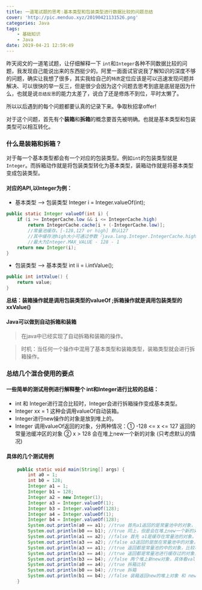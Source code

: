 ```yaml
---
title: 一道笔试题的思考:基本类型和包装类型进行数据比较的问题总结
cover: 'http://pic.menduo.xyz/20190421131526.png'
categories: Java
tags: 
    - 基础知识
    - Java
date: 2019-04-21 12:59:49
---
```


昨天阅文的一道笔试题，让仔细解释一下 `int`和`Integer`各种不同数据比较的问题，我发现自己能说出来的东西挺少的。阿里一面面试官说我了解知识的深度不够的问题，确实让我想了很多，其实我给自己的`特质`定位应该是可以迅速发现问题并解决、可以很快的举一反三，但是很少会因为这个问题去思考到底是底层是因为什么，也就是说`总结反思`的能力太差了，说白了还是修炼不到位，平时太懒了。

所以以后遇到的每个问题都要认真的记录下来。争取秋招拿offer!

<!-- more -->

对于这个问题，首先有个**装箱**和**拆箱**的概念要首先被明确。也就是基本类型和包装类型可以相互转化。

### 什么是装箱和拆箱？

对于每一个基本类型都会有一个对应的包装类型。例如`int`的包装类型就是`Integer`。而拆箱动作就是将包装类型转化为基本类型，装箱动作就是将基本类型变成包装类型。

#### 对应的API,以Integer为例：
- 基本类型 --> 包装类型 Integer i = Integer.valueOf(int);

```java
public static Integer valueOf(int i) {
    if (i >= IntegerCache.low && i <= IntegerCache.high)
        return IntegerCache.cache[i + (-IntegerCache.low)]; 
        //常量池缓存。[-128,127 or high] 默认127
        //其中缓存池high大小可通过参数『java.lang.Integer.IntegerCache.high』进行调整,
        //最大为Integer.MAX_VALUE - 128 - 1 
    return new Integer(i);
}
```

- 包装类型 --> 基本类型 int ii = i.intValue();

``` java
public int intValue() {
    return value;
}
```
**总结：装箱操作就是调用包装类型的valueOf ;拆箱操作就是调用包装类型的xxValue()**

#### Java可以做到自动拆箱和装箱

> 在java中已经实现了自动拆箱和装箱的操作。

> 时机：当任何一个操作中混用了基本类型和装箱类型，装箱类型就会进行拆箱操作。


### 总结几个混合使用的要点

#### 一些简单的测试用例进行解释整个 int和Integer进行比较的总结：

- int 和 Integer进行混合比较时，Integer会进行拆箱操作变成基本类型。
- Integer xx  = 1 这种会调用valueOf自动装箱。
- Integer进行new操作的对象是放到堆上的。
- Integer 调用valueOf返回的对象，分两种情况：① -128 <= x <= 127 返回的常量池缓冲区的对象 ② x > 128 会在堆上new一个新的对象 (只考虑默认的情况)

#### 具体的几个测试用例
```java
    public static void main(String[] args) {
        int a0 = 1;
        int b0 = 128;
        Integer a1 = 1;
        Integer b1 = 128;
        Integer a2 = new Integer(1);
        Integer a3 = Integer.valueOf(1);
        Integer b3 = Integer.valueOf(128);
        Integer a4 = Integer.valueOf(1);
        Integer b4 = Integer.valueOf(128);
        System.out.println(a0 == a1); //true 首先a1返回的是常量池中的对象，又因为和int进行比较所以进行拆箱操作
        System.out.println(b0 == b1); //true 同上，但是会在堆上new一个新的对象然后自动拆箱
        System.out.println(a1 == a2); //false 首先 a1是缓存在常量池的对象，a2是在堆上new的对象
        System.out.println(a3 == a2); //false a3返回的是放在常量池中的对象，两个对象不是同一个
        System.out.println(a3 == a1); //true 返回都是常量池的中的对象，比较地址相等
        System.out.println(a3 == a4); //true 返回都是常量池进行缓存过的对象，比较地址相等
        System.out.println(b3 == b4); //false 两个堆上新new对象，具体看valueOf源码，在上面
        System.out.println(a0 == a4); //true 拆箱比较
        System.out.println(b0 == b4); //true 拆箱
        System.out.println(b1 == b4); //false 装箱返回new的堆上对象 和 new的堆上对象
    }
```